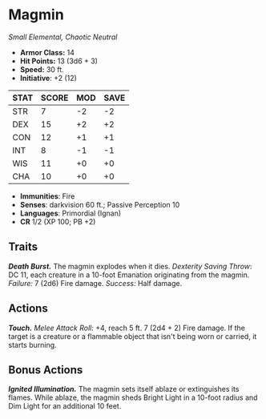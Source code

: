 # Magmin

*Small Elemental, Chaotic Neutral*

- **Armor Class:** 14
- **Hit Points:** 13 (3d6 + 3)
- **Speed:** 30 ft.
- **Initiative**: +2 (12)

|STAT|SCORE|MOD|SAVE|
| --- | --- | --- | ---- |
| STR | 7 | -2 | -2 |
| DEX | 15 | +2 | +2 |
| CON | 12 | +1 | +1 |
| INT | 8 | -1 | -1 |
| WIS | 11 | +0 | +0 |
| CHA | 10 | +0 | +0 |

- **Immunities**: Fire
- **Senses**: darkvision 60 ft.; Passive Perception 10
- **Languages**: Primordial (Ignan)
- **CR** 1/2 (XP 100; PB +2)

## Traits

***Death Burst.*** The magmin explodes when it dies. *Dexterity Saving Throw*: DC 11, each creature in a 10-foot Emanation originating from the magmin. *Failure:*  7 (2d6) Fire damage. *Success:*  Half damage.


## Actions

***Touch.*** *Melee Attack Roll:* +4, reach 5 ft. 7 (2d4 + 2) Fire damage. If the target is a creature or a flammable object that isn't being worn or carried, it starts burning.


## Bonus Actions

***Ignited Illumination.*** The magmin sets itself ablaze or extinguishes its flames. While ablaze, the magmin sheds Bright Light in a 10-foot radius and Dim Light for an additional 10 feet.

